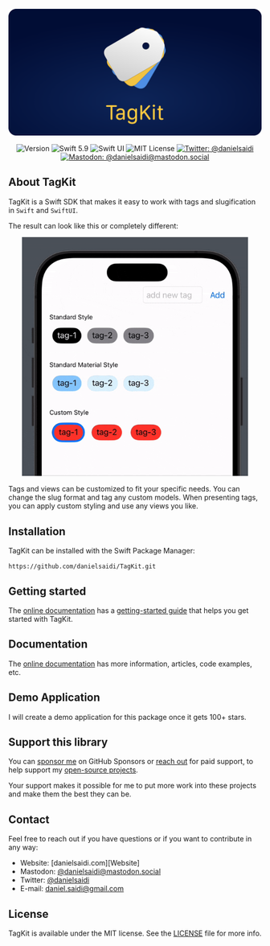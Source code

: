 <p align="center">
    <img src ="Resources/Logo_GitHub.png" alt="TagKit Logo" title="TagKit" />
</p>

<p align="center">
    <img src="https://img.shields.io/github/v/release/danielsaidi/TagKit?color=%2300550&sort=semver" alt="Version" />
    <img src="https://img.shields.io/badge/Swift-5.9-orange.svg" alt="Swift 5.9" />
    <img src="https://img.shields.io/badge/platform-SwiftUI-blue.svg" alt="Swift UI" title="Swift UI" />
    <img src="https://img.shields.io/github/license/danielsaidi/TagKit" alt="MIT License" />
        <a href="https://twitter.com/danielsaidi">
        <img src="https://img.shields.io/twitter/url?label=Twitter&style=social&url=https%3A%2F%2Ftwitter.com%2Fdanielsaidi" alt="Twitter: @danielsaidi" title="Twitter: @danielsaidi" />
    </a>
    <a href="https://mastodon.social/@danielsaidi">
        <img src="https://img.shields.io/mastodon/follow/000253346?label=mastodon&style=social" alt="Mastodon: @danielsaidi@mastodon.social" title="Mastodon: @danielsaidi@mastodon.social" />
    </a>
</p>



## About TagKit

TagKit is a Swift SDK that makes it easy to work with tags and slugification in `Swift` and `SwiftUI`. 

The result can look like this or completely different: 

<p align="center">
    <img src="Resources/Demo-v2.gif" width=450 />
</p>

Tags and views can be customized to fit your specific needs. You can change the slug format and tag any custom models. When presenting tags, you can apply custom styling and use any views you like.



## Installation

TagKit can be installed with the Swift Package Manager:

```
https://github.com/danielsaidi/TagKit.git
```



## Getting started

The [online documentation][Documentation] has a [getting-started guide][Getting-Started] that helps you get started with TagKit.



## Documentation

The [online documentation][Documentation] has more information, articles, code examples, etc. 



## Demo Application

I will create a demo application for this package once it gets 100+ stars.



## Support this library

You can [sponsor me][Sponsors] on GitHub Sponsors or [reach out][Email] for paid support, to help support my [open-source projects][OpenSource].

Your support makes it possible for me to put more work into these projects and make them the best they can be.



## Contact

Feel free to reach out if you have questions or if you want to contribute in any way:

* Website: [danielsaidi.com][Website]
* Mastodon: [@danielsaidi@mastodon.social][Mastodon]
* Twitter: [@danielsaidi][Twitter]
* E-mail: [daniel.saidi@gmail.com][Email]



## License

TagKit is available under the MIT license. See the [LICENSE][License] file for more info.



[Email]: mailto:daniel.saidi@gmail.com

[GitHub]: https://github.com/danielsaidi
[Twitter]: https://twitter.com/danielsaidi
[Mastodon]: https://mastodon.social/@danielsaidi
[OpenSource]: https://danielsaidi.com/opensource
[Sponsors]: https://github.com/sponsors/danielsaidi

[Documentation]: https://danielsaidi.github.io/TagKit/documentation/tagkit/
[Getting-Started]: https://danielsaidi.github.io/TagKit/documentation/tagkit/getting-started

[License]: https://github.com/danielsaidi/TagKit/blob/master/LICENSE
